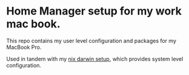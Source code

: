 # Home Manager setup for my work mac book.

This repo contains my user level configuration and packages for my MacBook Pro.

Used in tandem with my [nix darwin setup](https://github.com/palani-johnson/nix-darwin-config), which provides system level configuration.
